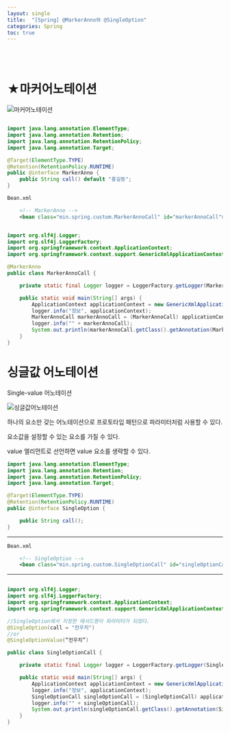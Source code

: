 ```yaml
---
layout: single
title:  "[Spring] @MarkerAnno와 @SingleOption"
categories: Spring
toc: true
---
```

<br><br>

# ★마커어노테이션 #

![마커어노테이션](https:/images/2023-06-25-@MarkerAnno&@SingleOption.md/마커어노테이션.png)



```java

import java.lang.annotation.ElementType;
import java.lang.annotation.Retention;
import java.lang.annotation.RetentionPolicy;
import java.lang.annotation.Target;

@Target(ElementType.TYPE)
@Retention(RetentionPolicy.RUNTIME)
public @interface MarkerAnno {
	public String call() default "홍길동";
}
```


```xml
Bean.xml

	<!-- MarkerAnno -->
	<bean class="min.spring.custom.MarkerAnnoCall" id="markerAnnoCall"></bean>
```

```java

import org.slf4j.Logger;
import org.slf4j.LoggerFactory;
import org.springframework.context.ApplicationContext;
import org.springframework.context.support.GenericXmlApplicationContext;

@MarkerAnno
public class MarkerAnnoCall {

	private static final Logger logger = LoggerFactory.getLogger(MarkerAnnoCall.class);

	public static void main(String[] args) {
		ApplicationContext applicationContext = new GenericXmlApplicationContext("bean/Bean.xml");
		logger.info("정보", applicationContext);
		MarkerAnnoCall markerAnnoCall = (MarkerAnnoCall) applicationContext.getBean("markerAnnoCall");
		logger.info("" + markerAnnoCall);
		System.out.println(markerAnnoCall.getClass().getAnnotation(MarkerAnno.class).call());
	}
}
```


# 싱글값 어노테이션 #

Single-value 어노테이션


![싱글값어노테이션](https:/images/2023-06-25-@MarkerAnno&@SingleOption.md/싱글값어노테이션.png)

하나의 요소만 갖는 어노테이션으로 프로토타입 패턴으로 파라미터처럼 사용할 수 있다.

요소값을 설정할 수 있는 요소를 가질 수 있다.

value 엘리먼트로 선언하면 value 요소를 생략할 수 있다.

```java
import java.lang.annotation.ElementType;
import java.lang.annotation.Retention;
import java.lang.annotation.RetentionPolicy;
import java.lang.annotation.Target;

@Target(ElementType.TYPE)
@Retention(RetentionPolicy.RUNTIME)
public @interface SingleOption {

	public String call();
}
```
-------------------------------------
```xml
Bean.xml	

	<!-- SingleOption -->
	<bean class="min.spring.custom.SingleOptionCall" id="singleOptionCall"></bean>	
```
-------------------------------------
```java

import org.slf4j.Logger;
import org.slf4j.LoggerFactory;
import org.springframework.context.ApplicationContext;
import org.springframework.context.support.GenericXmlApplicationContext;

//SingleOption에서 지정한 메서드명이 파라미터가 되었다.
@SingleOption(call = "전우치")
//or
@SingleOptionValue(“전우치”)

public class SingleOptionCall {

	private static final Logger logger = LoggerFactory.getLogger(SingleOptionCall.class);

	public static void main(String[] args) {
		ApplicationContext applicationContext = new GenericXmlApplicationContext("bean/Bean.xml");
		logger.info("정보", applicationContext);
		SingleOptionCall singleOptionCall = (SingleOptionCall) applicationContext.getBean("singleOptionCall");
		logger.info("" + singleOptionCall);
		System.out.println(singleOptionCall.getClass().getAnnotation(SingleOption.class).call());
	}
}
```


